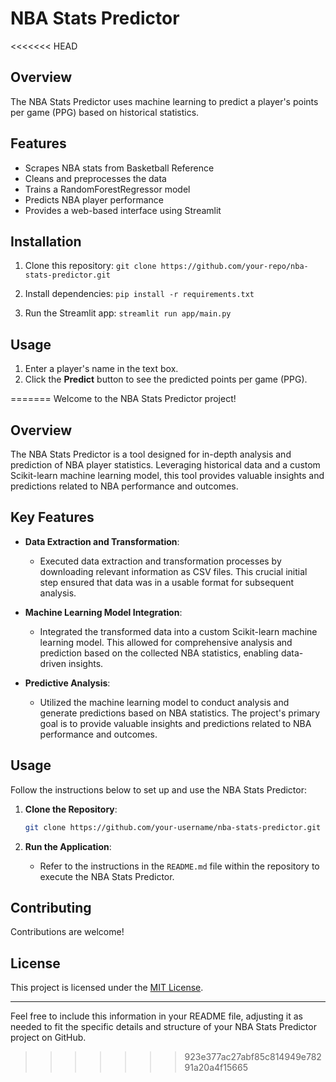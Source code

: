 # NBA Stats Predictor

<<<<<<< HEAD
## Overview
The NBA Stats Predictor uses machine learning to predict a player's points per game (PPG) based on historical statistics.

## Features
- Scrapes NBA stats from Basketball Reference
- Cleans and preprocesses the data
- Trains a RandomForestRegressor model
- Predicts NBA player performance
- Provides a web-based interface using Streamlit

## Installation
1. Clone this repository: `git clone https://github.com/your-repo/nba-stats-predictor.git`

2. Install dependencies: `pip install -r requirements.txt`

3. Run the Streamlit app: `streamlit run app/main.py`


## Usage
1. Enter a player's name in the text box.
2. Click the **Predict** button to see the predicted points per game (PPG).





=======
Welcome to the NBA Stats Predictor project!

## Overview

The NBA Stats Predictor is a tool designed for in-depth analysis and prediction of NBA player statistics. Leveraging historical data and a custom Scikit-learn machine learning model, this tool provides valuable insights and predictions related to NBA performance and outcomes.

## Key Features

- **Data Extraction and Transformation**:
  - Executed data extraction and transformation processes by downloading relevant information as CSV files. This crucial initial step ensured that data was in a usable format for subsequent analysis.

- **Machine Learning Model Integration**:
  - Integrated the transformed data into a custom Scikit-learn machine learning model. This allowed for comprehensive analysis and prediction based on the collected NBA statistics, enabling data-driven insights.

- **Predictive Analysis**:
  - Utilized the machine learning model to conduct analysis and generate predictions based on NBA statistics. The project's primary goal is to provide valuable insights and predictions related to NBA performance and outcomes.

## Usage

Follow the instructions below to set up and use the NBA Stats Predictor:

1. **Clone the Repository**:
   ```bash
   git clone https://github.com/your-username/nba-stats-predictor.git
   ```

2. **Run the Application**:
   - Refer to the instructions in the `README.md` file within the repository to execute the NBA Stats Predictor.

## Contributing

Contributions are welcome!

## License

This project is licensed under the [MIT License](LICENSE).

---

Feel free to include this information in your README file, adjusting it as needed to fit the specific details and structure of your NBA Stats Predictor project on GitHub.
>>>>>>> 923e377ac27abf85c814949e78291a20a4f15665
